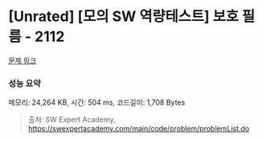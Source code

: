 # [Unrated] [모의 SW 역량테스트] 보호 필름 - 2112 

[문제 링크](https://swexpertacademy.com/main/code/problem/problemDetail.do?contestProbId=AV5V1SYKAaUDFAWu) 

### 성능 요약

메모리: 24,264 KB, 시간: 504 ms, 코드길이: 1,708 Bytes



> 출처: SW Expert Academy, https://swexpertacademy.com/main/code/problem/problemList.do